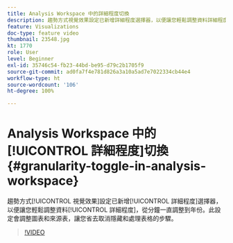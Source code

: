```yaml
---
title: Analysis Workspace 中的詳細程度切換
description: 趨勢方式視覺效果設定已新增詳細程度選擇器，以便讓您輕鬆調整資料詳細程度，從分鐘一直調整到年份。此設定會調整圖表和來源表，讓您省去取消隱藏和處理表格的步驟。
feature: Visualizations
doc-type: feature video
thumbnail: 23548.jpg
kt: 1770
role: User
level: Beginner
exl-id: 35746c54-fb23-44bd-be95-d79c2b1705f9
source-git-commit: ad0fa7f4e781d826a3a10a5ad7e7022334cb44e4
workflow-type: ht
source-wordcount: '106'
ht-degree: 100%

---
```


# Analysis Workspace 中的[!UICONTROL 詳細程度]切換 {#granularity-toggle-in-analysis-workspace}

趨勢方式[!UICONTROL 視覺效果]設定已新增[!UICONTROL 詳細程度]選擇器，以便讓您輕鬆調整資料[!UICONTROL 詳細程度]，從分鐘一直調整到年份。此設定會調整圖表和來源表，讓您省去取消隱藏和處理表格的步驟。

>[!VIDEO](https://video.tv.adobe.com/v/23548/?quality=12)
